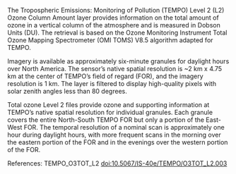 The Tropospheric Emissions: Monitoring of Pollution (TEMPO) Level 2 (L2) Ozone Column Amount layer provides information on the total amount of ozone in a vertical column of the atmosphere and is measured in Dobson Units (DU). The retrieval is based on the Ozone Monitoring Instrument Total Ozone Mapping Spectrometer (OMI TOMS) V8.5 algorithm adapted for TEMPO.

Imagery is available as approximately six-minute granules for daylight hours over North America. The sensor’s native spatial resolution is ~2 km x 4.75 km at the center of TEMPO’s field of regard (FOR), and the imagery resolution is 1 km. The layer is filtered to display high-quality pixels with solar zenith angles less than 80 degrees.

Total ozone Level 2 files provide ozone and supporting information at TEMPO’s native spatial resolution for individual granules. Each granule covers the entire North-South TEMPO FOR but only a portion of the East-West FOR. The temporal resolution of a nominal scan is approximately one hour during daylight hours, with more frequent scans in the morning over the eastern portion of the FOR and in the evenings over the western portion of the FOR.

References: TEMPO_O3TOT_L2 [doi:10.5067/IS-40e/TEMPO/O3TOT_L2.003](https://doi.org/10.5067/IS-40e/TEMPO/O3TOT_L2.003)